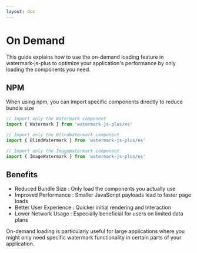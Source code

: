 ```yaml
---
layout: doc
---
```


<el-backtop></el-backtop>

# On Demand
This guide explains how to use the on-demand loading feature in watermark-js-plus to optimize your application's performance by only loading the components you need.

## NPM

When using npm, you can import specific components directly to reduce bundle size

```ts
// Import only the Watermark component
import { Watermark } from 'watermark-js-plus/es'

// Import only the BlindWatermark component
import { BlindWatermark } from 'watermark-js-plus/es'

// Import only the ImageWatermark component
import { ImageWatermark } from 'watermark-js-plus/es'
```

## Benefits
- Reduced Bundle Size : Only load the components you actually use
- Improved Performance : Smaller JavaScript payloads lead to faster page loads
- Better User Experience : Quicker initial rendering and interaction
- Lower Network Usage : Especially beneficial for users on limited data plans

On-demand loading is particularly useful for large applications where you might only need specific watermark functionality in certain parts of your application.